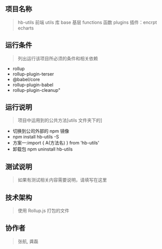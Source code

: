## 项目名称

> hb-utils 前端 utils 库
> base 基层
> functions 函数
> plugins 插件：encrpt echarts

## 运行条件

> 列出运行该项目所必须的条件和相关依赖

- rollup
- rollup-plugin-terser
- @babel/core
- rollup-plugin-babel
- rollup-plugin-cleanup"

## 运行说明

> 项目中运用到的公共方法[utils 文件夹下的]

- 切换到公司外部的 npm 镜像
- npm install hb-utils -S
- 方案一:import { A(方法名) } from 'hb-utils'
- 卸载包 npm uninstall hb-utils


## 测试说明

> 如果有测试相关内容需要说明，请填写在这里

## 技术架构

> 使用 Rollup.js 打包的文件

## 协作者

> 张航, 龚磊

